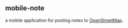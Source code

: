 ## mobile-note

a mobile application for posting notes to [OpenStreetMap](http://www.openstreetmap.org/).
